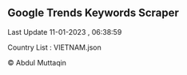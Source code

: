 

## Google Trends Keywords Scraper 
 
Last Update 11-01-2023 , 06:38:59

Country List :
VIETNAM.json



© Abdul Muttaqin 
